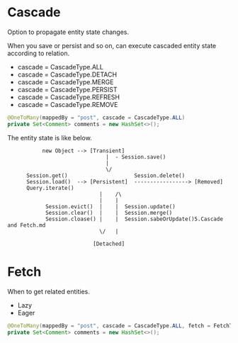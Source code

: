 # Cascade

Option to propagate entity state changes.

When you save or persist and so on, can execute cascaded entity state according to relation.

- cascade = CascadeType.ALL
- cascade = CascadeType.DETACH
- cascade = CascadeType.MERGE
- cascade = CascadeType.PERSIST
- cascade = CascadeType.REFRESH
- cascade = CascadeType.REMOVE
~~~java
@OneToMany(mappedBy = "post", cascade = CascadeType.ALL)
private Set<Comment> comments = new HashSet<>();
~~~

The entity state is like below.

~~~
           new Object --> [Transient]
                               |  - Session.save()
                               |
                               \/
      Session.get()                     Session.delete()
      Session.load()  --> [Persistent]  -----------------> [Removed]
      Query.iterate()
                             |    /\
                             |    |
            Session.evict()  |    |  Session.update()
            Session.clear()  |    |  Session.merge()
            Session.cloase() |    |  Session.sabeOrUpdate()5.Cascade and Fetch.md
                             \/   | 

                           [Detached]
~~~


# Fetch
When to get related entities.

- Lazy
- Eager

~~~java
@OneToMany(mappedBy = "post", cascade = CascadeType.ALL, fetch = FetchType.LAZY)
private Set<Comment> comments = new HashSet<>();
~~~